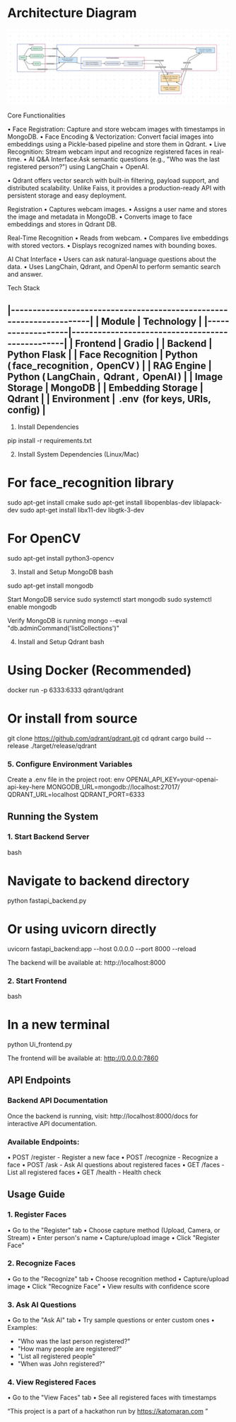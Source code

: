 
# Architecture Diagram
![alt text](architecturediagram/image.png)

Core Functionalities

•⁠  ⁠Face Registration: Capture and store webcam images with timestamps in MongoDB.
•⁠  ⁠Face Encoding & Vectorization: Convert facial images into embeddings using a Pickle-based pipeline and store them in Qdrant.
•⁠  ⁠Live Recognition: Stream webcam input and recognize registered faces in real-time.
•⁠  ⁠AI Q&A Interface:Ask semantic questions (e.g., "Who was the last registered person?") using LangChain + OpenAI.

• Qdrant offers vector search with built-in filtering, payload support, and distributed scalability. Unlike Faiss, it provides a production-ready API with persistent storage and easy deployment.

 Registration
•⁠  ⁠Captures webcam images.
•⁠  ⁠Assigns a user name and stores the image and metadata in MongoDB.
•⁠  ⁠Converts image to face embeddings and stores in Qdrant DB.

 Real-Time Recognition
•⁠  ⁠Reads from webcam.
•⁠  ⁠Compares live embeddings with stored vectors.
•⁠  ⁠Displays recognized names with bounding boxes.

 AI Chat Interface
•⁠  ⁠Users can ask natural-language questions about the data.
•⁠  ⁠Uses LangChain, Qdrant, and OpenAI to perform semantic search and answer.


 Tech Stack

|---------------------------------------------------------------------|
| Module            | Technology                                      |
|-------------------|-------------------------------------------------|
| Frontend          | Gradio                                          |
| Backend           | Python Flask                                    |
| Face Recognition  | Python (⁠ face_recognition ⁠, ⁠ OpenCV ⁠)           |
| RAG Engine        | Python (⁠ LangChain ⁠, ⁠ Qdrant ⁠, ⁠ OpenAI ⁠)        |
| Image Storage     | MongoDB                                         |
| Embedding Storage | Qdrant                                          |
| Environment       | ⁠ .env ⁠ (for keys, URIs, config)                 |
-----------------------------------------------------------------------

 1. Install Dependencies

pip install -r requirements.txt


 2. Install System Dependencies (Linux/Mac)

# For face_recognition library
sudo apt-get install cmake
sudo apt-get install libopenblas-dev liblapack-dev
sudo apt-get install libx11-dev libgtk-3-dev

# For OpenCV
sudo apt-get install python3-opencv

 3. Install and Setup MongoDB
bash
 
sudo apt-get install mongodb

 Start MongoDB service
sudo systemctl start mongodb
sudo systemctl enable mongodb

 Verify MongoDB is running
mongo --eval "db.adminCommand('listCollections')"


 4. Install and Setup Qdrant
bash
# Using Docker (Recommended)
docker run -p 6333:6333 qdrant/qdrant

# Or install from source
git clone https://github.com/qdrant/qdrant.git
cd qdrant
cargo build --release
./target/release/qdrant


### 5. Configure Environment Variables
Create a .env file in the project root:
env
OPENAI_API_KEY=your-openai-api-key-here
MONGODB_URL=mongodb://localhost:27017/
QDRANT_URL=localhost
QDRANT_PORT=6333


## Running the System

### 1. Start Backend Server
bash
# Navigate to backend directory
python fastapi_backend.py

# Or using uvicorn directly
uvicorn fastapi_backend:app --host 0.0.0.0 --port 8000 --reload


The backend will be available at: http://localhost:8000

### 2. Start Frontend
bash
# In a new terminal
python Ui_frontend.py


The frontend will be available at: http://0.0.0.0:7860

## API Endpoints

### Backend API Documentation
Once the backend is running, visit: http://localhost:8000/docs for interactive API documentation.

### Available Endpoints:
•⁠  ⁠POST /register - Register a new face
•⁠  ⁠POST /recognize - Recognize a face
•⁠  ⁠POST /ask - Ask AI questions about registered faces
•⁠  ⁠GET /faces - List all registered faces
•⁠  ⁠GET /health - Health check

## Usage Guide

### 1. Register Faces
•⁠  ⁠Go to the "Register" tab
•⁠  ⁠Choose capture method (Upload, Camera, or Stream)
•⁠  ⁠Enter person's name
•⁠  ⁠Capture/upload image
•⁠  ⁠Click "Register Face"

### 2. Recognize Faces
•⁠  ⁠Go to the "Recognize" tab
•⁠  ⁠Choose recognition method
•⁠  ⁠Capture/upload image
•⁠  ⁠Click "Recognize Face"
•⁠  ⁠View results with confidence score

### 3. Ask AI Questions
•⁠  ⁠Go to the "Ask AI" tab
•⁠  ⁠Try sample questions or enter custom ones
•⁠  ⁠Examples:
  - "Who was the last person registered?"
  - "How many people are registered?"
  - "List all registered people"
  - "When was John registered?"

### 4. View Registered Faces
•⁠  ⁠Go to the "View Faces" tab
•⁠  ⁠See all registered faces with timestamps




“This project is a part of a hackathon run by https://katomaran.com ”







